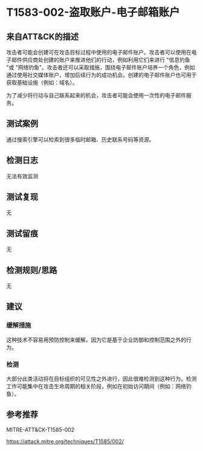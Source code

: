 # T1583-002-盗取账户-电子邮箱账户

## 来自ATT&CK的描述

攻击者可能会创建可在攻击目标过程中使用的电子邮件账户。攻击者可以使用在电子邮件供应商处创建的账户来推进他们的行动，例如利用它们来进行 "信息钓鱼 "或 "网络钓鱼"。攻击者还可以采取措施，围绕电子邮件账户培养一个角色，例如通过使用社交媒体账户，增加后续行为的成功机会。创建的电子邮件账户也可用于获取基础设施（例如：域名）。

为了减少将行动与自己联系起来的机会，攻击者可能会使用一次性的电子邮件服务。

## 测试案例

通过搜索引擎可以检索到很多临时邮箱、历史联系号码等资源。

## 检测日志

无法有效监测

## 测试复现

无

## 测试留痕

无

## 检测规则/思路

无

## 建议

### 缓解措施

这种技术不容易用预防控制来缓解，因为它是基于企业防御和控制范围之外的行为。

### 检测

大部分此类活动将在目标组织的可见性之外进行，因此很难检测到这种行为。检测工作可能集中在攻击生命周期的相关阶段，例如在初始访问期间（例如：网络钓鱼）。

## 参考推荐

MITRE-ATT&CK-T1585-002

<https://attack.mitre.org/techniques/T1585/002/>
